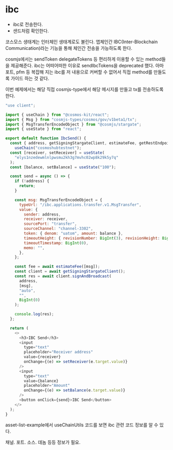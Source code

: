 # ibc
- ibc로 전송한다.
- 샌드처럼 확인한다.

코스모스 생태계는 인터체인 생태계로도 불린다.
앱체인간 IBC(Inter-Blockchain Communication)라는 기능을 통해 체인간 전송을 가능하도록 한다.






cosmjs에서는 sendToken delegateTokens 등 편리하게 이용할 수 있는 method들을 제공해준다.
ibc는 어떠어떠한 이유로 sendIbcTokens을 deprecated 했다. 아마 포트, pfm 등 복잡해 지는 ibc를 저 내용으로 커버할 수 없어서 직접 method를 만들도록 가이드 하는 것 같다.

이번 예제에서는 해당 직접 cosmjs-type에서 해당 메시지를 만들고 tx를 전송하도록 한다.

```js
"use client";

import { useChain } from "@cosmos-kit/react";
import { Msg } from "cosmjs-types/cosmos/gov/v1beta1/tx";
import { MsgTransferEncodeObject } from "@cosmjs/stargate";
import { useState } from "react";

export default function IbcSend() {
  const { address, getSigningStargateClient, estimateFee, getRestEndpoint } =
    useChain("cosmoshubtestnet");
  const [receiver, setReceiver] = useState(
    "elys1nzedewmlnlpwsmu2kh3g7mvhc02wp8k29k5y7q"
  );
  const [balance, setBalance] = useState("100");

  const send = async () => {
    if (!address) {
      return;
    }

    const msg: MsgTransferEncodeObject = {
      typeUrl: "/ibc.applications.transfer.v1.MsgTransfer",
      value: {
        sender: address,
        receiver: receiver,
        sourcePort: "transfer",
        sourceChannel: "channel-3302",
        token: { denom: "uatom", amount: balance },
        timeoutHeight: { revisionNumber: BigInt(3), revisionHeight: BigInt(0) },
        timeoutTimestamp: BigInt(0),
        memo: "",
      },
    };

    const fee = await estimateFee([msg]);
    const client = await getSigningStargateClient();
    const res = await client.signAndBroadcast(
      address,
      [msg],
      "auto",
      "",
      BigInt(0)
    );

    console.log(res);
  };

  return (
    <>
      <h3>IBC Send</h3>
      <input
        type="text"
        placeholder="Receiver address"
        value={receiver}
        onChange={(e) => setReceiver(e.target.value)}
      />
      <input
        type="text"
        value={balance}
        placeholder="Amount"
        onChange={(e) => setBalance(e.target.value)}
      />
      <button onClick={send}>IBC Send</button>
    </>
  );
}
```

asset-list-example에서 useChainUtils
코드를 보면 ibc 관련 코드 정보를 알 수 있다.

채널. 포트. 소스. 데놈 등등 정보가 필요.

